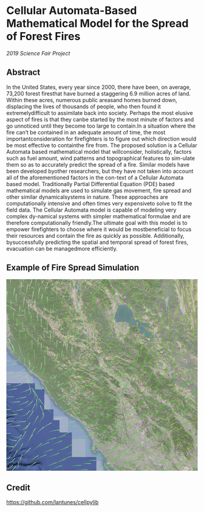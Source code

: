 # Cellular Automata-Based Mathematical Model for the Spread of Forest Fires
*2019 Science Fair Project*

## Abstract
In the United States, every year since 2000, there have been, on average, 73,200 forest firesthat have burned a staggering 6.9 million acres of land. Within these acres, numerous public areasand homes burned down, displacing the lives of thousands of people, who then found it extremelydifficult to assimilate back into society.  Perhaps the most elusive aspect of fires is that they canbe started by the most minute of factors and go unnoticed until they become too large to contain.In a situation where the fire can’t be contained in an adequate amount of time, the most importantconsideration for firefighters is to figure out which direction would be most effective to containthe fire from.  The proposed solution is a Cellular Automata based mathematical model that willconsider, holistically, factors such as fuel amount, wind patterns and topographical features to sim-ulate them so as to accurately predict the spread of a fire. Similar models have been developed byother researchers, but they have not taken into account all of the aforementioned factors in the con-text of a Cellular Automata based model. Traditionally Partial Differential Equation (PDE) based mathematical models are used to simulate gas movement, fire spread and other similar dynamicalsystems in nature. These approaches are computationally intensive and often times very expensiveto solve to fit the field data. The Cellular Automata model is capable of modeling very complex dy-namical systems with simpler mathematical formulae and are therefore computationally friendly.The ultimate goal with this model is to empower firefighters to choose where it would be mostbeneficial to focus their resources and contain the fire as quickly as possible.   Additionally,  bysuccessfully predicting the spatial and temporal spread of forest fires, evacuation can be managedmore efficiently.

## Example of Fire Spread Simulation
![](wind+topo.png)

## Credit
https://github.com/lantunes/cellpylib
